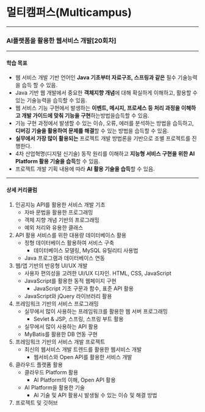 # 멀티캠퍼스(Multicampus)

---



### AI플랫폼을 활용한 웹서비스 개발[20회차]

---

#### 학습 목표

- 웹 서비스 개발 기반 언어인 **Java 기초부터 자료구조, 스프링과 같은** 필수 기술능력을 습득 할 수 있음.
- Java 기반 웹 개발에서 중요한 **객체지향 개념**에 대해 확실하게 이해하고, 활용할 수 있는 기술능력을 습득할 수 있음.
- 웹 서비스 기능 구현에서 발생하는 **이벤트, 메시지, 프로세스 등 처리 과정을 이해하고 개발 가이드에 맞춰 기능을 구현**하는방법을습득할 수 있음.
- 기능 구현 과정에서 발생할 수 있는 이슈, 오류, 에러를 분석하는 방법을 습득하고, **디버깅 기술을 활용하여 문제를 해결**할 수 있는 방법을 습득할 수 있음.
- **실무에서 가장 많이 활용되는** 프로젝트 개발 방법론을 기반으로 조별 프로젝트를 진행한다.
- 4차 산업혁명(디지털 신기술) 동작 원리를 이해하고 **지능형 서비스 구현을 위한 AI Platform 활용 기술을 습득**할 수 있음.
- 프로젝트 개발 기획 내용에 따라 **AI 활용 기술을 습득**할 수 있음.

---

#### 상세 커리큘럼

1. 인공지능 API를 활용한 서비스 개발 기초
   - 자바 문법을 활용한 프로그래밍
   - 객체 지향 개념 기반의 프로그래밍
   - 예외 처리와 유용한 클래스
2. API 활용 서비스를 위한 대용량 데이터베이스 활용
   - 정형 데이터베이스 활용하여 서비스 구축
     - 데이터베이스 모델링, MySQL 유틸리티 사용법
   - Java 프로그램과 데이터베이스 연동
3. 웹/앱 기반의 반응형 UI/UX 개발
   - 사용자 편의성을 고려한 UI/UX 디자인. HTML, CSS, JavaScript
   - JavaScript를 활용한 동적 웹페이지 구현
     - JavaScript 기초 구문과 함수, 표준 API 활용
   - JavaScript와 jQuery 라이브러리 활용
4. 프레임워크 기반의 서비스 프로그래밍
   - 실무에서 많이 사용하는 프레임워크를 활용한 웹 서버 프로그래밍
     - Sevlet & JSP, 스프링, 스프링 부트 활용
   - 실무에서 많이 사용하는 API 활용
   - MyBatis를 활용한 DB 연동 구현
5. 프레임워크 기반의 서비스 개발 프로젝트
   - 최신의 웹서비스 개발 트렌드를 활용한 웹서비스 개발
     - 웹서비스와 Open API를 활용한 서비스 개발
6. 클라우드 플랫폼 활용
   - 클라우드 Platform 활용
     - AI Platform의 이해, Open API 활용
   - AI Platform을 활용한 기술
     - AI 기술 및 API 활용시 발생될 수 있는 이슈 및 해결 방법
7. 프로젝트 및 깃허브

